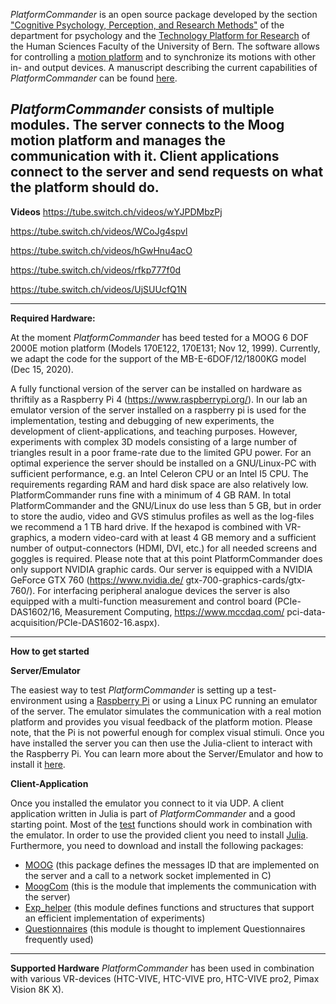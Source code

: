 _PlatformCommander_ is an open source package developed by 
the section ["Cognitive Psychology, Perception, and Research Methods"](https://www.kog.psy.unibe.ch/index_ger.html) 
of the department for psychology and the [Technology Platform for Research](https://www.tpf.philhum.unibe.ch/) 
of the Human Sciences Faculty of the University of Bern.
The software allows for controlling a [motion platform](https://www.kog.psy.unibe.ch/unibe/portal/fak_humanwis/philhum_institute/inst_psych/psy_kog/content/e48289/e65987/e965439/e965444/moog_ger.mp4) and to synchronize its motions with other in- and output devices.
A manuscript describing the current capabilities of _PlatformCommander_ can be found [here](https://gitlab.com/KWM-PSY/emulator/-/blob/master/PlatformCommander_0.9/docs/protocol_manual.pdf).

_PlatformCommander_ consists of multiple modules. The server connects to the Moog motion platform and manages the 
communication with it. 
Client applications connect to the server and send requests on what the platform should do.
-----------------------------------------------------------
**Videos**
https://tube.switch.ch/videos/wYJPDMbzPj

https://tube.switch.ch/videos/WCoJg4spvl

https://tube.switch.ch/videos/hGwHnu4acO

https://tube.switch.ch/videos/rfkp777f0d

https://tube.switch.ch/videos/UjSUUcfQ1N

-----------------------------------------------------------
**Required Hardware:**

At the moment _PlatformCommander_ has beed tested for a MOOG 6 DOF 2000E motion platform (Models 170E122, 170E131; Nov 12, 1999). Currently, we adapt the code for the support of the MB-E-6DOF/12/1800KG model (Dec 15, 2020).

A fully functional version of the server can be installed on hardware as thriftily as a Raspberry Pi 4 (https://www.raspberrypi.org/). 
In our lab an emulator version of the server installed on a raspberry pi is used for the implementation, testing and debugging of new experiments, the development of client-applications, and teaching purposes. 
However, experiments with complex 3D models consisting of a large number of triangles result in a poor frame-rate due to the limited GPU power.
For an optimal experience the server should be installed on a GNU/Linux-PC with sufficient performance, e.g. an Intel Celeron CPU or an Intel I5 CPU. 
The requirements regarding RAM and hard disk space are also relatively low. PlatformCommander runs fine with a minimum of 4 GB RAM. 
In total PlatformCommander and the GNU/Linux do use less than 5 GB, but in order to store the audio, video and GVS stimulus profiles as well as the log-files we recommend a 1 TB hard drive. 
If the hexapod is combined with VR-graphics, a modern video-card with at least 4 GB memory and a sufficient number of output-connectors (HDMI, DVI, etc.) for all needed screens and goggles is required. Please note that at this point PlatformCommander does only support NVIDIA graphic cards. 
Our server is equipped with a NVIDIA GeForce GTX 760 (https://www.nvidia.de/ gtx-700-graphics-cards/gtx-760/).
For interfacing peripheral analogue devices the server is also equipped with a multi-function measurement and control board (PCIe- DAS1602/16, Measurement Computing, https://www.mccdaq.com/ pci-data-acquisition/PCIe-DAS1602-16.aspx).

-----------------------------------------------------------
**How to get started**

**Server/Emulator**

The easiest way to test _PlatformCommander_ is setting up a test-environment using a [Raspberry Pi](https://www.raspberrypi.org/products/raspberry-pi-4-model-b/?resellerType=home) or using a Linux PC running an emulator of 
the server. 
The emulator simulates the communication with a real motion platform and provides you visual feedback of the platform motion. Please note, that the Pi is not powerful enough for complex visual stimuli.
Once you have installed the server you can then use the Julia-client to interact with the Raspberry Pi.
You can learn more about the Server/Emulator and how to install it [here](https://gitlab.com/KWM-PSY/emulator).

**Client-Application**

Once you installed the emulator you connect to it via UDP. 
A client application written in Julia is part of _PlatformCommander_ and a good starting point. 
Most of the [test](https://gitlab.com/KWM-PSY/moogcom/-/tree/master/test) functions should work in combination with the emulator.
In order to use the provided client you need to install [Julia](https://julialang.org/). 
Furthermore, you need to download and install the following packages:

- [MOOG](https://gitlab.com/KWM-PSY/moog) (this package defines the messages ID that are implemented on the server and a call to a network socket implemented in C)
- [MoogCom](https://gitlab.com/KWM-PSY/moogcom) (this is the module that implements the communication with the server)
- [Exp_helper](https://gitlab.com/KWM-PSY/exp_helper) (this module defines functions and structures that support an efficient implementation of experiments)
- [Questionnaires](https://gitlab.com/KWM-PSY/questionnaires) (this module is thought to implement Questionnaires frequently used)

-----------------------------------------------------------
**Supported Hardware**
_PlatformCommander_ has been used in combination with various VR-devices (HTC-VIVE, HTC-VIVE pro, HTC-VIVE pro2, Pimax Vision 8K X).

